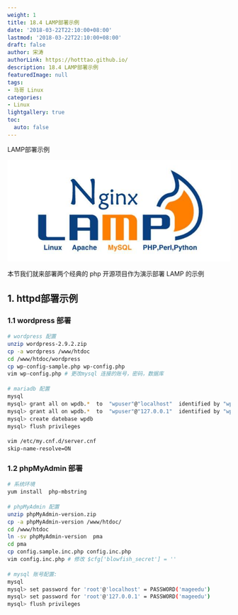 ```yaml
---
weight: 1
title: 18.4 LAMP部署示例
date: '2018-03-22T22:10:00+08:00'
lastmod: '2018-03-22T22:10:00+08:00'
draft: false
author: 宋涛
authorLink: https://hotttao.github.io/
description: 18.4 LAMP部署示例
featuredImage: null
tags:
- 马哥 Linux
categories:
- Linux
lightgallery: true
toc:
  auto: false
---
```


LAMP部署示例

![linux-mt](/images/linux_mt/linux_mt1.jpg)
<!-- more -->

本节我们就来部署两个经典的 php 开源项目作为演示部署 LAMP 的示例

## 1. httpd部署示例

### 1.1 wordpress 部署
```bash
# wordpress 配置
unzip wordpress-2.9.2.zip
cp -a wordpress /www/htdoc
cd /www/htdoc/wordpress
cp wp-config-sample.php wp-config.php
vim wp-config.php # 更改mysql 连接的账号，密码，数据库

# mariadb 配置
mysql
mysql> grant all on wpdb.*  to  "wpuser"@"localhost"  identified by "wppasswd"
mysql> grant all on wpdb.*  to  "wpuser"@"127.0.0.1"  identified by "wppasswd"
mysql> create datebase wpdb
mysql> flush privileges

vim /etc/my.cnf.d/server.cnf
skip-name-resolve=ON
```

### 1.2 phpMyAdmin 部署
```bash
# 系统环境
yum install  php-mbstring

# phpMyAdmin 配置
unzip phpMyAdmin-version.zip
cp -a phpMyAdmin-version /www/htdoc/
cd /www/htdoc
ln -sv phpMyAdmin-version  pma
cd pma
cp config.sample.inc.php config.inc.php
vim config.inc.php # 修改 $cfg['blowfish_secret'] = ''

# mysql 账号配置:
mysql
mysql> set password for 'root'@'localhost' = PASSWORD('mageedu')
mysql> set password for 'root'@'127.0.0.1' = PASSWORD('mageedu')
mysql> flush privileges
```

